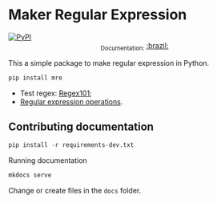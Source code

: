 # Maker Regular Expression
<a href="https://pypi.org/project/mre/">
  <img alt="PyPI" src="https://img.shields.io/pypi/v/mre.svg">
</a>

<div align="center">
  <sub>Documentation:</sub>
  <a href="doc/pt-br.md">
    <span>:brazil:</span>    
  </a>
</div>

This a simple package to make regular expression in Python.

```bash
pip install mre
```

- Test regex: [Regex101](https://regex101.com/);
- [Regular expression operations](https://docs.python.org/3/library/re.html).

## Contributing documentation

```python
pip install -r requirements-dev.txt
```
Running documentation

```python
mkdocs serve
```
Change or create files in the `docs` folder.
